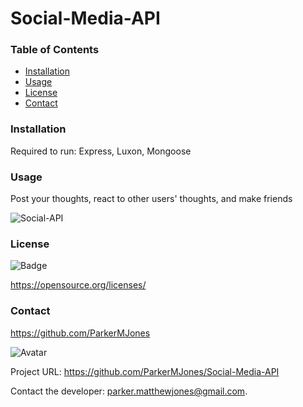# Social-Media-API

  ### Table of Contents
  - [Installation](#installation)
  - [Usage](#usage)
  - [License](#license)
  - [Contact](#contact)

  ### Installation
  Required to run: Express, Luxon, Mongoose

  ### Usage
  Post your thoughts, react to other users' thoughts, and make friends
  
  ![Social-API](./Social_Api.gif)

  ### License
  
![Badge](http://img.shields.io/badge/license--blue.svg)
  
https://opensource.org/licenses/

  ### Contact
  
https://github.com/ParkerMJones
  
![Avatar](https://github.com/ParkerMJones.png?size=50)
  
Project URL: https://github.com/ParkerMJones/Social-Media-API
  
Contact the developer: parker.matthewjones@gmail.com.
